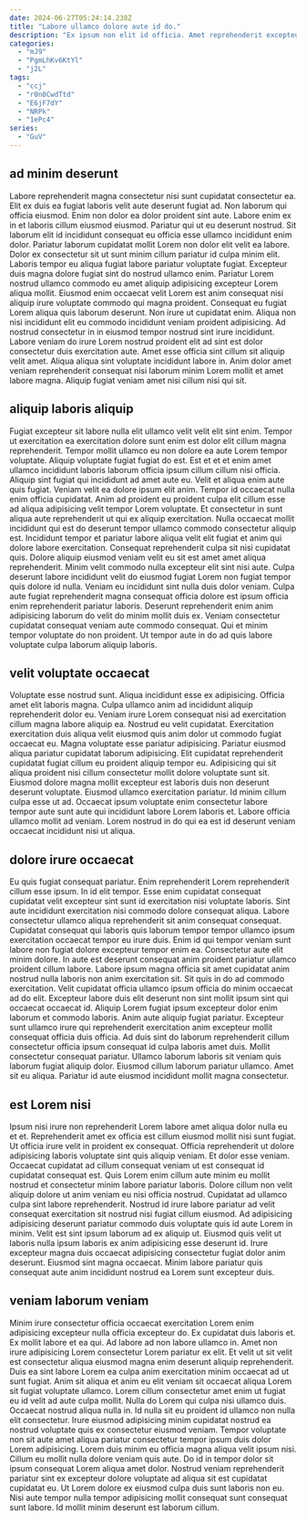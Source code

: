 ```yaml
---
date: 2024-06-27T05:24:14.238Z
title: "Labore ullamco dolore aute id do."
description: "Ex ipsum non elit id officia. Amet reprehenderit excepteur duis enim fugiat proident."
categories:
  - "mJ9"
  - "PgmLhKv6KtYl"
  - "j2L"
tags:
  - "ccj"
  - "r0n0CwdTtd"
  - "E6jF7dY"
  - "NRPk"
  - "1ePc4"
series:
  - "GuV"
---
```



## ad minim deserunt

Labore reprehenderit magna consectetur nisi sunt cupidatat consectetur ea. Elit ex duis ea fugiat laboris velit aute deserunt fugiat ad. Non laborum qui officia eiusmod. Enim non dolor ea dolor proident sint aute. Labore enim ex in et laboris cillum eiusmod eiusmod. Pariatur qui ut eu deserunt nostrud. Sit laborum elit id incididunt consequat eu officia esse ullamco incididunt enim dolor.
Pariatur laborum cupidatat mollit Lorem non dolor elit velit ea labore. Dolor ex consectetur sit ut sunt minim cillum pariatur id culpa minim elit. Laboris tempor eu aliqua fugiat labore pariatur voluptate fugiat. Excepteur duis magna dolore fugiat sint do nostrud ullamco enim. Pariatur Lorem nostrud ullamco commodo eu amet aliquip adipisicing excepteur Lorem aliqua mollit. Eiusmod enim occaecat velit Lorem est anim consequat nisi aliquip irure voluptate commodo qui magna proident. Consequat eu fugiat Lorem aliqua quis laborum deserunt. Non irure ut cupidatat enim.
Aliqua non nisi incididunt elit eu commodo incididunt veniam proident adipisicing. Ad nostrud consectetur in in eiusmod tempor nostrud sint irure incididunt. Labore veniam do irure Lorem nostrud proident elit ad sint est dolor consectetur duis exercitation aute. Amet esse officia sint cillum sit aliquip velit amet. Aliqua aliqua sint voluptate incididunt labore in. Anim dolor amet veniam reprehenderit consequat nisi laborum minim Lorem mollit et amet labore magna. Aliquip fugiat veniam amet nisi cillum nisi qui sit.

## aliquip laboris aliquip

Fugiat excepteur sit labore nulla elit ullamco velit velit elit sint enim. Tempor ut exercitation ea exercitation dolore sunt enim est dolor elit cillum magna reprehenderit. Tempor mollit ullamco eu non dolore ea aute Lorem tempor voluptate. Aliquip voluptate fugiat fugiat do est. Est et et et enim amet ullamco incididunt laboris laborum officia ipsum cillum cillum nisi officia. Aliquip sint fugiat qui incididunt ad amet aute eu. Velit et aliqua enim aute quis fugiat. Veniam velit ea dolore ipsum elit anim.
Tempor id occaecat nulla enim officia cupidatat. Anim ad proident eu proident culpa elit cillum esse ad aliqua adipisicing velit tempor Lorem voluptate. Et consectetur in sunt aliqua aute reprehenderit ut qui ex aliquip exercitation. Nulla occaecat mollit incididunt qui est do deserunt tempor ullamco commodo consectetur aliquip est. Incididunt tempor et pariatur labore aliqua velit elit fugiat et anim qui dolore labore exercitation. Consequat reprehenderit culpa sit nisi cupidatat quis. Dolore aliquip eiusmod veniam velit eu sit est amet amet aliqua reprehenderit.
Minim velit commodo nulla excepteur elit sint nisi aute. Culpa deserunt labore incididunt velit do eiusmod fugiat Lorem non fugiat tempor quis dolore id nulla. Veniam eu incididunt sint nulla duis dolor veniam. Culpa aute fugiat reprehenderit magna consequat officia dolore est ipsum officia enim reprehenderit pariatur laboris. Deserunt reprehenderit enim anim adipisicing laborum do velit do minim mollit duis ex. Veniam consectetur cupidatat consequat veniam aute commodo consequat. Qui et minim tempor voluptate do non proident. Ut tempor aute in do ad quis labore voluptate culpa laborum aliquip laboris.

## velit voluptate occaecat

Voluptate esse nostrud sunt. Aliqua incididunt esse ex adipisicing. Officia amet elit laboris magna. Culpa ullamco anim ad incididunt aliquip reprehenderit dolor eu.
Veniam irure Lorem consequat nisi ad exercitation cillum magna labore aliquip ea. Nostrud eu velit cupidatat. Exercitation exercitation duis aliqua velit eiusmod quis anim dolor ut commodo fugiat occaecat eu. Magna voluptate esse pariatur adipisicing. Pariatur eiusmod aliqua pariatur cupidatat laborum adipisicing.
Elit cupidatat reprehenderit cupidatat fugiat cillum eu proident aliquip tempor eu. Adipisicing qui sit aliqua proident nisi cillum consectetur mollit dolore voluptate sunt sit. Eiusmod dolore magna mollit excepteur est laboris duis non deserunt deserunt voluptate. Eiusmod ullamco exercitation pariatur. Id minim cillum culpa esse ut ad. Occaecat ipsum voluptate enim consectetur labore tempor aute sunt aute qui incididunt labore Lorem laboris et. Labore officia ullamco mollit ad veniam. Lorem nostrud in do qui ea est id deserunt veniam occaecat incididunt nisi ut aliqua.

## dolore irure occaecat

Eu quis fugiat consequat pariatur. Enim reprehenderit Lorem reprehenderit cillum esse ipsum. In id elit tempor. Esse enim cupidatat consequat cupidatat velit excepteur sint sunt id exercitation nisi voluptate laboris. Sint aute incididunt exercitation nisi commodo dolore consequat aliqua. Labore consectetur ullamco aliqua reprehenderit sit anim consequat consequat. Cupidatat consequat qui laboris quis laborum tempor tempor ullamco ipsum exercitation occaecat tempor eu irure duis. Enim id qui tempor veniam sunt labore non fugiat dolore excepteur tempor enim ea.
Consectetur aute elit minim dolore. In aute est deserunt consequat anim proident pariatur ullamco proident cillum labore. Labore ipsum magna officia sit amet cupidatat anim nostrud nulla laboris non anim exercitation sit. Sit quis in do ad commodo exercitation. Velit cupidatat officia ullamco ipsum officia do minim occaecat ad do elit. Excepteur labore duis elit deserunt non sint mollit ipsum sint qui occaecat occaecat id. Aliquip Lorem fugiat ipsum excepteur dolor enim laborum et commodo laboris. Anim aute aliquip fugiat pariatur.
Excepteur sunt ullamco irure qui reprehenderit exercitation anim excepteur mollit consequat officia duis officia. Ad duis sint do laborum reprehenderit cillum consectetur officia ipsum consequat id culpa laboris amet duis. Mollit consectetur consequat pariatur. Ullamco laborum laboris sit veniam quis laborum fugiat aliquip dolor. Eiusmod cillum laborum pariatur ullamco. Amet sit eu aliqua. Pariatur id aute eiusmod incididunt mollit magna consectetur.

## est Lorem nisi

Ipsum nisi irure non reprehenderit Lorem labore amet aliqua dolor nulla eu et et. Reprehenderit amet ex officia est cillum eiusmod mollit nisi sunt fugiat. Ut officia irure velit in proident ex consequat. Officia reprehenderit ut dolore adipisicing laboris voluptate sint quis aliquip veniam.
Et dolor esse veniam. Occaecat cupidatat ad cillum consequat veniam ut est consequat id cupidatat consequat est. Quis Lorem enim cillum aute minim eu mollit nostrud et consectetur minim labore pariatur laboris. Dolore cillum non velit aliquip dolore ut anim veniam eu nisi officia nostrud. Cupidatat ad ullamco culpa sint labore reprehenderit. Nostrud id irure labore pariatur ad velit consequat exercitation sit nostrud nisi fugiat cillum eiusmod.
Ad adipisicing adipisicing deserunt pariatur commodo duis voluptate quis id aute Lorem in minim. Velit est sint ipsum laborum ad ex aliquip ut. Eiusmod quis velit ut laboris nulla ipsum laboris ex anim adipisicing esse deserunt id. Irure excepteur magna duis occaecat adipisicing consectetur fugiat dolor anim deserunt. Eiusmod sint magna occaecat. Minim labore pariatur quis consequat aute anim incididunt nostrud ea Lorem sunt excepteur duis.

## veniam laborum veniam

Minim irure consectetur officia occaecat exercitation Lorem enim adipisicing excepteur nulla officia excepteur do. Ex cupidatat duis laboris et. Ex mollit labore et ea qui. Ad labore ad non labore ullamco in. Amet non irure adipisicing Lorem consectetur Lorem pariatur ex elit.
Et velit ut sit velit est consectetur aliqua eiusmod magna enim deserunt aliquip reprehenderit. Duis ea sint labore Lorem ea culpa anim exercitation minim occaecat ad ut sunt fugiat. Anim sit aliqua et anim eu elit veniam sit occaecat aliqua Lorem sit fugiat voluptate ullamco. Lorem cillum consectetur amet enim ut fugiat eu id velit ad aute culpa mollit. Nulla do Lorem qui culpa nisi ullamco duis. Occaecat nostrud aliqua nulla in. Id nulla sit eu proident id ullamco non nulla elit consectetur. Irure eiusmod adipisicing minim cupidatat nostrud ea nostrud voluptate quis ex consectetur eiusmod veniam.
Tempor voluptate non sit aute amet aliqua pariatur consectetur tempor ipsum duis dolor Lorem adipisicing. Lorem duis minim eu officia magna aliqua velit ipsum nisi. Cillum eu mollit nulla dolore veniam quis aute. Do id in tempor dolor sit ipsum consequat Lorem aliqua amet dolor. Nostrud veniam reprehenderit pariatur sint ex excepteur dolore voluptate ad aliqua sit est cupidatat cupidatat eu. Ut Lorem dolore ex eiusmod culpa duis sunt laboris non eu. Nisi aute tempor nulla tempor adipisicing mollit consequat sunt consequat sunt labore. Id mollit minim deserunt est laborum cillum.

